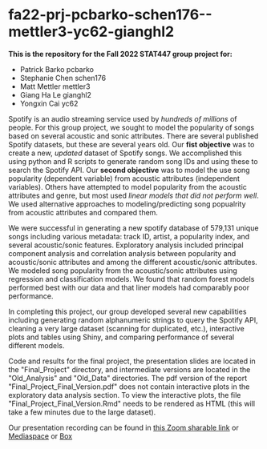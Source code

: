# fa22-prj-pcbarko-schen176--mettler3-yc62-gianghl2

**This is the repository for the Fall 2022 STAT447 group project for:**

- Patrick Barko pcbarko
- Stephanie Chen schen176
- Matt Mettler mettler3
- Giang Ha Le gianghl2
- Yongxin Cai yc62

Spotify is an audio streaming service used by *hundreds of millions* of people. For this group project, we sought to model the popularity of songs based on several acoustic and sonic attributes. There are several published Spotify datasets, but these are several years old. Our **fist objective** was to create a new, *updated* dataset of Spotify songs. We accomplished this using python and R scripts to generate random song IDs and using these to search the Spotify API. Our **second objective** was to model the use song popularity (dependent variable) from acoustic attributes (independent variables). Others have attempted to model popularity from the acoustic attributes and genre, but most used *linear models that did not perform well*. We used alternative approaches to modeling/predicting song popualrity from acoustic attributes and compared them. 

We were successful in generating a new spotify database of 579,131 unique songs including various metadata: track ID, artist, a popularity index, and several acoustic/sonic features. Exploratory analysis included principal component analysis and correlation analysis between popularity and acoustic/sonic attributes and among the different acoustic/sonic attributes. We modeled song popularity from the acoustic/sonic attributes using regression and classification models. We found that random forest models performed best with our data and that liner models had comparably poor performance. 

In completing this project, our group developed several new capabilities including generating random alphanumeric strings to query the Spotify API, cleaning a very large dataset (scanning for duplicated, etc.), interactive plots and tables using Shiny, and comparing performance of several different models. 

Code and results for the final project, the presentation slides are located in the "Final_Project" directory, and intermediate versions are located in the "Old_Analysis" and "Old_Data" directories. The pdf version of the report "Final_Project_Final_Version.pdf" does not contain interactive plots in the exploratory data analysis section. To view the interactive plots, the file "Final_Project_Final_Version.Rmd" needs to be rendered as HTML (this will take a few minutes due to the large dataset).

Our presentation recording can be found in [this Zoom sharable link](https://illinois.zoom.us/rec/share/wgnldplAVJ11KXBDpZqj_iaggfZTFVcBZxsaJJAXLqCjPNkaHFvC40NBdPi3-f9e.Ly11BeAL20kEPCLA 
) or [Mediaspace](https://mediaspace.illinois.edu/media/t/1_mo51579s) or [Box](https://uofi.box.com/s/ukrucds8tv3i4kt2srkleohk1dxb6wmw)




